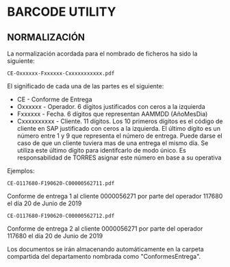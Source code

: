 # BARCODE UTILITY

## NORMALIZACIÓN

La normalización acordada para el nombrado de ficheros ha sido la siguiente:

  `CE-Oxxxxxx-Fxxxxxx-Cxxxxxxxxxxx.pdf`

El significado de cada una de las partes es el siguiente:

* CE - Conforme de Entrega
* Oxxxxxx - Operador. 6 dígitos justificados con ceros a la izquierda
* Fxxxxxx - Fecha. 6 dígitos que representan AAMMDD (AñoMesDia)
* Cxxxxxxxxxx - Cliente. 11 dígitos. Los 10 primeros dígitos es el código de cliente en SAP justificado con ceros a la izquierda. El último dígito es un número entre 1 y 9 que representa el número de entrega. Puede darse el caso de que un cliente tuviera mas de una entrega el mismo día. Se utiliza este último dígito para identifcarlo de modo único. Es responsabilidad de TORRES asignar este número en base a su operativa

Ejemplos: 

  `CE-O117680-F190620-C00000562711.pdf`

Conforme de entrega 1 al cliente 0000056271 por parte del operador 117680 el día 20 de Junio de 2019

  `CE-O117680-F190620-C00000562712.pdf`

Conforme de entrega 2 al cliente 0000056271 por parte del operador 117680 el día 20 de Junio de 2019

Los documentos se irán almacenando automáticamente en la carpeta compartida del departamento nombrada como "ConformesEntrega". 
